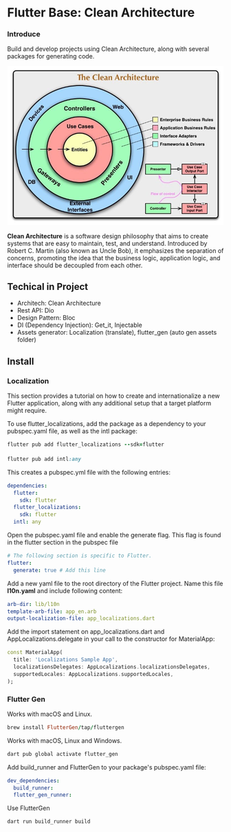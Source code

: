 # Flutter Base: Clean Architecture

### Introduce

Build and develop projects using Clean Architecture, along with several packages for generating code.

![alt text](https://github.com/LaiKhai/flutter_base/blob/main/flutter_base_project/clean-architecture.jpeg?raw=true)

**Clean Architecture** is a software design philosophy that aims to create systems that are easy to maintain, test, and understand. Introduced by Robert C. Martin (also known as Uncle Bob), it emphasizes the separation of concerns, promoting the idea that the business logic, application logic, and interface should be decoupled from each other.

## Techical in Project

- Architech: Clean Architecture
- Rest API: Dio
- Design Pattern: Bloc
- DI (Dependency Injection): Get_it, Injectable
- Assets generator: Localization (translate), flutter_gen (auto gen assets folder)

## Install

### Localization

This section provides a tutorial on how to create and internationalize a new Flutter application, along with any additional setup that a target platform might require.

To use flutter_localizations, add the package as a dependency to your pubspec.yaml file, as well as the intl package:

```ruby
flutter pub add flutter_localizations --sdk=flutter

flutter pub add intl:any

```

This creates a pubspec.yml file with the following entries:

```yaml
dependencies:
  flutter:
    sdk: flutter
  flutter_localizations:
    sdk: flutter
  intl: any
```

Open the pubspec.yaml file and enable the generate flag. This flag is found in the flutter section in the pubspec file

```yaml
# The following section is specific to Flutter.
flutter:
  generate: true # Add this line
```

Add a new yaml file to the root directory of the Flutter project. Name this file **l10n.yaml** and include following content:

```yaml
arb-dir: lib/l10n
template-arb-file: app_en.arb
output-localization-file: app_localizations.dart
```

Add the import statement on app_localizations.dart and AppLocalizations.delegate in your call to the constructor for MaterialApp:

```dart
const MaterialApp(
  title: 'Localizations Sample App',
  localizationsDelegates: AppLocalizations.localizationsDelegates,
  supportedLocales: AppLocalizations.supportedLocales,
);
```

### Flutter Gen

Works with macOS and Linux.

```ruby
brew install FlutterGen/tap/fluttergen
```

Works with macOS, Linux and Windows.

```ruby
dart pub global activate flutter_gen
```

Add build_runner and FlutterGen to your package's pubspec.yaml file:

```yaml
dev_dependencies:
  build_runner:
  flutter_gen_runner:
```

Use FlutterGen

```ruby
dart run build_runner build
```
